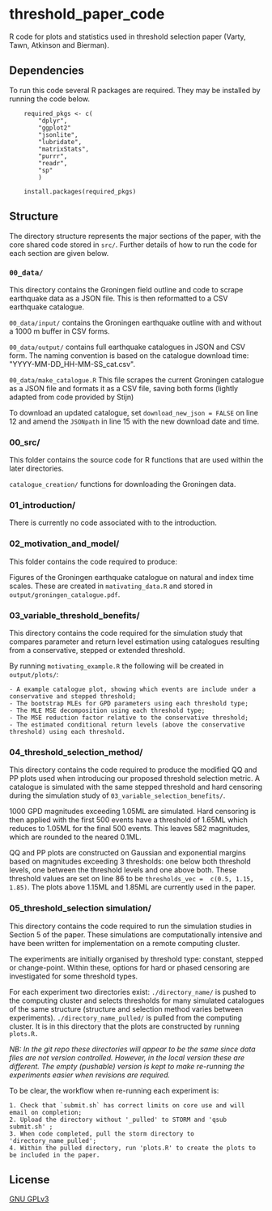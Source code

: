 # threshold_paper_code
R code for plots and statistics used in threshold selection paper (Varty, Tawn, Atkinson and Bierman). 

## Dependencies 
To run this code several R packages are required. They may be installed by running the code below.
    
```
    required_pkgs <- c(
        "dplyr",
        "ggplot2"
        "jsonlite",
        "lubridate",
        "matrixStats",
        "purrr",
        "readr",
        "sp"
        )
        
    install.packages(required_pkgs)
```

## Structure 
The directory structure represents the major sections of the paper, with the core shared code stored in `src/`. Further details of how to run the code for each section are given below.  


### `00_data/`
This directory contains the Groningen field outline and code to scrape earthquake data as a JSON file. This is then reformatted to a CSV earthquake catalogue. 

`00_data/input/` contains the Groningen earthquake outline with and without a 1000 m buffer in CSV forms. 

`00_data/output/` contains full earthquake catalogues in JSON and CSV form. The naming convention is based on the catalogue download time: "YYYY-MM-DD_HH-MM-SS_cat.csv".

`00_data/make_catalogue.R`
This file scrapes the current Groningen catalogue as a JSON file and formats it as a CSV file, saving both forms (lightly adapted from code provided by Stijn) 

To download an updated catalogue, set `download_new_json = FALSE` on line 12 and amend the `JSONpath` in line 15 with the new download date and time.

### 00_src/
This folder contains the source code for R functions that are used within the later directories. 
    
`catalogue_creation/` functions for downloading the Groningen data. 

### 01_introduction/
There is currently no code associated with to the introduction. 

### 02_motivation_and_model/
This folder contains the code required to produce:

Figures of the Groningen earthquake catalogue on natural and index time scales. These are created in ```mativating_data.R``` and stored in ```output/groningen_catalogue.pdf```.

### 03_variable_threshold_benefits/ 
This directory contains the code required for the simulation study that compares parameter and return level estimation using catalogues resulting from a conservative, stepped or extended threshold. 

By running `motivating_example.R` the following will be created in `output/plots/`: 

    - A example catalogue plot, showing which events are include under a conservative and stepped threshold; 
    - The bootstrap MLEs for GPD parameters using each threshold type;
    - The MLE MSE decomposition using each threshold type;
    - The MSE reduction factor relative to the conservative threshold;
    - The estimated conditional return levels (above the conservative threshold) using each threshold.


### 04_threshold_selection_method/
This directory contains the code required to produce the modified QQ and PP plots used when introducing our proposed threshold selection metric. A catalogue is simulated with the same stepped  threshold and hard censoring during the simulation study of `03_variable_selection_benefits/`. 

1000 GPD magnitudes exceeding 1.05ML are simulated. Hard censoring is then applied with the first 500 events have a threshold of 1.65ML which reduces to 1.05ML for the final 500 events. This leaves 582 magnitudes, which are rounded to the neared 0.1ML. 

QQ and PP plots are constructed on Gaussian and exponential margins based on magnitudes exceeding 3 thresholds: one below both threshold levels, one between the threshold levels and one above both. These threshold values are set on line 86 to be `thresholds_vec =  c(0.5, 1.15, 1.85)`. The plots above 1.15ML and 1.85ML are currently used in the paper. 

### 05_threshold_selection simulation/  
This directory contains the code required to run the simulation studies in Section 5 of the paper. These simulations are computationally intensive and  have been written for implementation on a remote computing cluster.

The experiments are initially organised by threshold type: constant, stepped or change-point. Within these, options for hard or phased censoring are investigated for some threshold types. 

For each experiment two directories exist:
 `./directory_name/` is pushed to the computing cluster and selects thresholds for many simulated catalogues of the same structure (structure and selection method varies between experiments). `./directory_name_pulled/` is pulled from the computing cluster. It is in this directory that the plots are constructed by running `plots.R. `

_NB: In the git repo these directories will appear to be the same since data files are not version controlled. However, in the local version these are different. The empty (pushable) version is kept to make re-running the experiments easier when revisions are required._ 

To be clear, the workflow when re-running each experiment is: 

    1. Check that `submit.sh` has correct limits on core use and will email on completion; 
    2. Upload the directory without '_pulled' to STORM and 'qsub submit.sh' ;
    3. When code completed, pull the storm directory to 'directory_name_pulled';
    4. Within the pulled directory, run 'plots.R' to create the plots to be included in the paper.

## License 
[GNU GPLv3](https://choosealicense.com/licenses/gpl-3.0/)